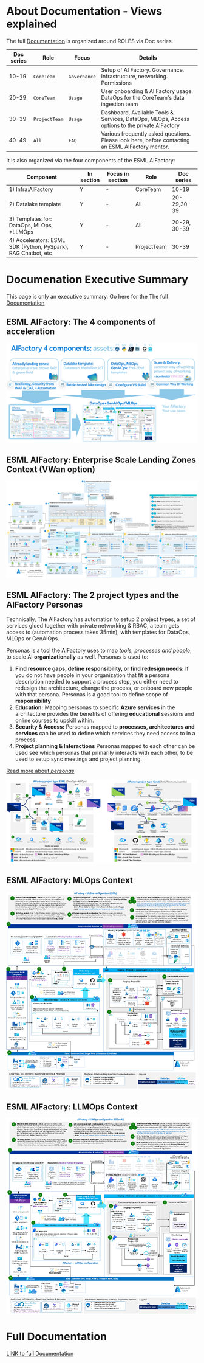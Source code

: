 # About Documentation - Views explained

The full [Documentation](./v2/10_index.md) is organized around ROLES via Doc series. 

| Doc series | Role | Focus | Details|
|------------|-----|--------|--------|
| 10-19 | `CoreTeam`|`Governance`| Setup of AI Factory. Governance. Infrastructure, networking. Permissions |
| 20-29 | `CoreTeam` | `Usage`| User onboarding & AI Factory usage. DataOps for the CoreTeam's data ingestion team |
| 30-39 | `ProjectTeam` | `Usage`| Dashboard, Available Tools & Services, DataOps, MLOps, Access options to the private AIFactory |
| 40-49 | `All`|`FAQ`| Various frequently asked questions. Please look here, before contacting an ESML AIFactory mentor. |

It is also organized via the four components of the ESML AIFactory: 

| Component | In section | Focus in section | Role| Doc series
|-----------|------------|----------------|-------|----|
| 1) Infra:AIFactory | Y | - | CoreTeam | 10-19 |
| 2) Datalake template | Y | - | All | 20-29,30-39 |
| 3) Templates for: DataOps, MLOps, *LLMOps | Y | - | All | 20-29, 30-39 |
| 4) Accelerators: ESML SDK (Python, PySpark), RAG Chatbot, etc  | Y | - |ProjectTeam | 30-39 |

# Documenation Executive Summary
This page is only an executive summary. Go here for the The full [Documentation](./v2/10_index.md)

## ESML AIFactory: The 4 components of acceleration
![](./v2/10-19/images/10-aifactory-4-components-2024-small.png)


## ESML AIFactory: Enterprise Scale Landing Zones Context (VWan option)

![](./v2/10-19/images/14-eslz-full-1.png)

## ESML AIFactory: The 2 project types and the AIFactory Personas
Technically, The AIFactory has automation to setup 2 project types, a set of services glued together with private networking & RBAC, a team gets access to (automation process takes 35min), with templates for DataOps, MLOps or GenAIOps.

Personas is a tool the AIFactory uses to map *tools, processes and people*, to scale AI **organizationally** as well. Personas is used to: 

1) **Find resource gaps, define responsibility, or find redesign needs:** If you do not have people in your organization that fit a persona description needed to support a process step, you either need to redesign the architecture, change the process, or onboard new people with that persona. Personas is a good tool to define scope of **responsibility**
2) **Education:** Mapping personas to specific **Azure services** in the architecture provides the benefits of offering **educational** sessions and online courses to upskill within.
3) **Security & Access:** Personas mapped to **processes, architectures and services** can be used to define which services they need access to in a process.
4) **Project planning & Interactions** Personas mapped to each other can be used see which personas that primarily interacts with each other, to be used to setup sync meetings and project planning.

[Read more about *personas* ](./v2/20-29/25-personas.md)

![](./v2/10-19/images/10-personas-2-architectures.png)

## ESML AIFactory: MLOps Context

![](./v2/10-19/images/11-architecture-detailed-mlops.png)

## ESML AIFactory: LLMOps Context

![](./v2/10-19/images/11-architecture-detailed-llmops.png)

# Full Documentation
[LINK to full Documentation](./v2/10_index.md)

